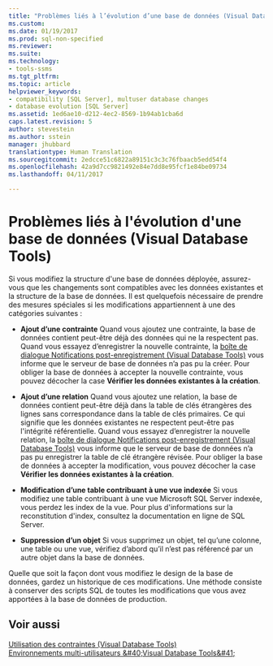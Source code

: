 ```yaml
---
title: "Problèmes liés à l’évolution d’une base de données (Visual Database Tools) | Microsoft Docs"
ms.custom: 
ms.date: 01/19/2017
ms.prod: sql-non-specified
ms.reviewer: 
ms.suite: 
ms.technology:
- tools-ssms
ms.tgt_pltfrm: 
ms.topic: article
helpviewer_keywords:
- compatibility [SQL Server], multuser database changes
- database evolution [SQL Server]
ms.assetid: 1ed6ae10-d212-4ec2-8569-1b94ab1cba6d
caps.latest.revision: 5
author: stevestein
ms.author: sstein
manager: jhubbard
translationtype: Human Translation
ms.sourcegitcommit: 2edcce51c6822a89151c3c3c76fbaacb5edd54f4
ms.openlocfilehash: 42a9d7cc9821492e84e7dd8e95fcf1e84be09734
ms.lasthandoff: 04/11/2017

---
```

# <a name="issues-of-database-evolution-visual-database-tools"></a>Problèmes liés à l'évolution d'une base de données (Visual Database Tools)
Si vous modifiez la structure d'une base de données déployée, assurez-vous que les changements sont compatibles avec les données existantes et la structure de la base de données. Il est quelquefois nécessaire de prendre des mesures spéciales si les modifications appartiennent à une des catégories suivantes :  
  
-   **Ajout d’une contrainte** Quand vous ajoutez une contrainte, la base de données contient peut-être déjà des données qui ne la respectent pas. Quand vous essayez d’enregistrer la nouvelle contrainte, la [boîte de dialogue Notifications post-enregistrement &#40;Visual Database Tools&#41;](../../ssms/visual-db-tools/post-save-notifications-dialog-box-visual-database-tools.md) vous informe que le serveur de base de données n’a pas pu la créer. Pour obliger la base de données à accepter la nouvelle contrainte, vous pouvez décocher la case **Vérifier les données existantes à la création**.  
  
-   **Ajout d’une relation** Quand vous ajoutez une relation, la base de données contient peut-être déjà dans la table de clés étrangères des lignes sans correspondance dans la table de clés primaires. Ce qui signifie que les données existantes ne respectent peut-être pas l'intégrité référentielle. Quand vous essayez d’enregistrer la nouvelle relation, la [boîte de dialogue Notifications post-enregistrement &#40;Visual Database Tools&#41;](../../ssms/visual-db-tools/post-save-notifications-dialog-box-visual-database-tools.md) vous informe que le serveur de base de données n’a pas pu enregistrer la table de clé étrangère révisée. Pour obliger la base de données à accepter la modification, vous pouvez décocher la case **Vérifier les données existantes à la création**.  
  
-   **Modification d’une table contribuant à une vue indexée** Si vous modifiez une table contribuant à une vue Microsoft SQL Server indexée, vous perdez les index de la vue. Pour plus d'informations sur la reconstitution d'index, consultez la documentation en ligne de SQL Server.  
  
-   **Suppression d’un objet** Si vous supprimez un objet, tel qu’une colonne, une table ou une vue, vérifiez d’abord qu’il n’est pas référencé par un autre objet dans la base de données.  
  
Quelle que soit la façon dont vous modifiez le design de la base de données, gardez un historique de ces modifications. Une méthode consiste à conserver des scripts SQL de toutes les modifications que vous avez apportées à la base de données de production.  
  
## <a name="see-also"></a>Voir aussi  
[Utilisation des contraintes (Visual Database Tools)](http://msdn.microsoft.com/en-us/637098af-2567-48f8-90f4-b41df059833e)  
[Environnements multi-utilisateurs &amp;#40;Visual Database Tools&amp;#41;](../../ssms/visual-db-tools/multiuser-environments-visual-database-tools.md)  
  

